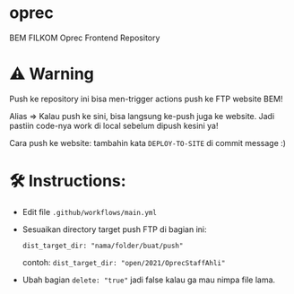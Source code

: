 # oprec
BEM FILKOM Oprec Frontend Repository

# ⚠️ Warning
Push ke repository ini bisa men-trigger actions push ke FTP website BEM!

Alias => Kalau push ke sini, bisa langsung ke-push juga ke website. Jadi pastiin code-nya work di local sebelum dipush kesini ya!

Cara push ke website: tambahin kata `DEPLOY-TO-SITE` di commit message :)

# 🛠 Instructions:

- Edit file `.github/workflows/main.yml`
- Sesuaikan directory target push FTP di bagian ini:
  
  `dist_target_dir: "nama/folder/buat/push"`
  
  contoh: `dist_target_dir: "open/2021/OprecStaffAhli"`
  
- Ubah bagian `delete: "true"` jadi false kalau ga mau nimpa file lama.
